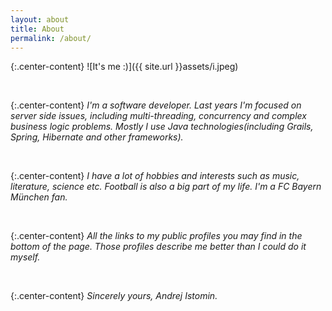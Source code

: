 ```yaml
---
layout: about
title: About
permalink: /about/
---
```

{:.center-content}
![It's me :)]({{ site.url }}assets/i.jpeg)

<br/>

{:.center-content}
_I'm a software developer. Last years I'm focused on server side issues, 
including multi-threading, concurrency and complex business logic problems.
Mostly I use Java technologies(including Grails, Spring, Hibernate and other
frameworks)._ 

<br/>

{:.center-content}
_I have a lot of hobbies and interests such as music, literature, science etc.
Football is also a big part of my life. I'm a FC Bayern München fan._

<br/>

{:.center-content}
_All the links to my public profiles you may find in the bottom of
the page. Those profiles describe me better than I could do it myself._ 

<br/>

{:.center-content}
_Sincerely yours, Andrej Istomin._ 

